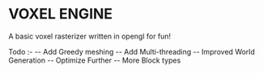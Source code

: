 # VOXEL ENGINE
A basic voxel rasterizer written in opengl for fun!

Todo :-
-- Add Greedy meshing
-- Add Multi-threading
-- Improved World Generation
-- Optimize Further
-- More Block types
